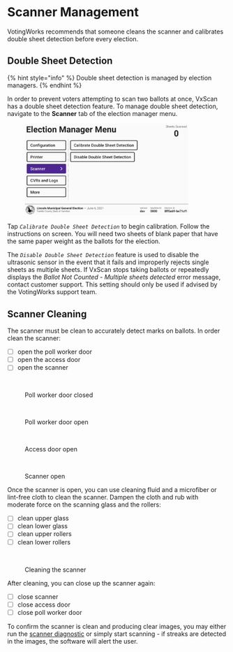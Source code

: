 # Scanner Management

VotingWorks recommends that someone cleans the scanner and calibrates double sheet detection before every election.

## Double Sheet Detection

{% hint style="info" %}
Double sheet detection is managed by election managers.
{% endhint %}

In order to prevent voters attempting to scan two ballots at once, VxScan has a double sheet detection feature. To manage double sheet detection, navigate to the **Scanner** tab of the election manager menu.

<figure><img src="../.gitbook/assets/scanner-menu.png" alt="" width="375"><figcaption></figcaption></figure>

Tap _`Calibrate Double Sheet Detection`_ to begin calibration. Follow the instructions on screen. You will need two sheets of blank paper that have the same paper weight as the ballots for the election.&#x20;

The _`Disable Double Sheet Detection`_ feature is used to disable the ultrasonic sensor in the event that it fails and improperly rejects single sheets as multiple sheets. If VxScan stops taking ballots or repeatedly displays the _Ballot Not Counted - Multiple sheets detected_ error message, contact customer support. This setting should only be used if advised by the VotingWorks support team.

## Scanner Cleaning

The scanner must be clean to accurately detect marks on ballots. In order clean the scanner:

* [ ] open the poll worker door
* [ ] open the access door
* [ ] open the scanner

<div><figure><img src="../.gitbook/assets/PXL_20241031_184055101.jpg" alt="" width="375"><figcaption><p>Poll worker door closed</p></figcaption></figure> <figure><img src="../.gitbook/assets/PXL_20241031_184238006.jpg" alt="" width="375"><figcaption><p>Poll worker door open</p></figcaption></figure></div>

<div><figure><img src="../.gitbook/assets/PXL_20241031_184245241.jpg" alt="" width="375"><figcaption><p>Access door open</p></figcaption></figure> <figure><img src="../.gitbook/assets/PXL_20241031_184257763.jpg" alt="" width="375"><figcaption><p>Scanner open</p></figcaption></figure></div>

Once the scanner is open, you can use cleaning fluid and a microfiber or lint-free cloth to clean the scanner. Dampen the cloth and rub with moderate force on the scanning glass and the rollers:

* [ ] clean upper glass
* [ ] clean lower glass
* [ ] clean upper rollers
* [ ] clean lower rollers

<figure><img src="../.gitbook/assets/PXL_20241031_203337811.jpg" alt="" width="375"><figcaption><p>Cleaning the scanner</p></figcaption></figure>



After cleaning, you can close up the scanner again:

* [ ] close scanner
* [ ] close access door
* [ ] close poll worker door

To confirm the scanner is clean and producing clear images, you may either run the [scanner diagnostic](system-administrator-functions-and-system-diagnostics.md) or simply start scanning - if streaks are detected in the images, the software will alert the user.
